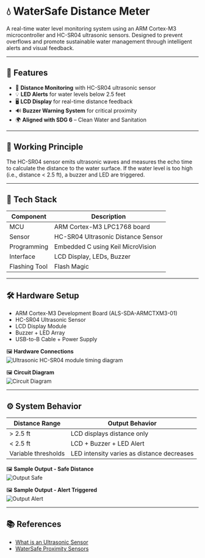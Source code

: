 # 💧 WaterSafe Distance Meter

A real-time water level monitoring system using an ARM Cortex-M3 microcontroller and HC-SR04 ultrasonic sensors. Designed to prevent overflows and promote sustainable water management through intelligent alerts and visual feedback.

---

## 🚀 Features

- 📏 **Distance Monitoring** with HC-SR04 ultrasonic sensor
- 💡 **LED Alerts** for water levels below 2.5 feet
- 🖥️ **LCD Display** for real-time distance feedback
- 🔊 **Buzzer Warning System** for critical proximity
- 🌍 **Aligned with SDG 6** – Clean Water and Sanitation

---

## 🧠 Working Principle

The HC-SR04 sensor emits ultrasonic waves and measures the echo time to calculate the distance to the water surface. If the water level is too high (i.e., distance < 2.5 ft), a buzzer and LED are triggered.

---

## 🔧 Tech Stack

| Component        | Description                                           |
|------------------|-------------------------------------------------------|
| MCU              | ARM Cortex-M3 LPC1768 board                          |
| Sensor           | HC-SR04 Ultrasonic Distance Sensor                   |
| Programming      | Embedded C using Keil MicroVision                    |
| Interface        | LCD Display, LEDs, Buzzer                            |
| Flashing Tool    | Flash Magic                                           |

---

## 🛠️ Hardware Setup

- ARM Cortex-M3 Development Board (ALS-SDA-ARMCTXM3-01)
- HC-SR04 Ultrasonic Sensor
- LCD Display Module
- Buzzer + LED Array
- USB-to-B Cable + Power Supply

🖼️ **Hardware Connections**  
![ Ultrasonic HC-SR04 module timing diagram](https://github.com/user-attachments/assets/8112edb2-7b11-4e3b-ade6-480abcdf5cb5)


🖼️ **Circuit Diagram**  
![Circuit Diagram](https://github.com/user-attachments/assets/f64aaa95-3b2d-4adc-a9ab-f7514fab20cb)


---

## ⚙️ System Behavior

| Distance Range     | Output Behavior                                   |
|--------------------|----------------------------------------------------|
| > 2.5 ft           | LCD displays distance only                         |
| < 2.5 ft           | LCD + Buzzer + LED Alert                          |
| Variable thresholds| LED intensity varies as distance decreases        |

🖼️ **Sample Output - Safe Distance**  
![Output Safe](https://github.com/user-attachments/assets/7d6379ec-dc84-48c2-95a6-b93b9d5bdd7a)


🖼️ **Sample Output - Alert Triggered**  
![Output Alert](https://github.com/user-attachments/assets/4798839d-5d5e-4ee5-8973-86c4d2c36e69)

---

## 📚 References

- [What is an Ultrasonic Sensor](https://robocraze.com/blogs/post/what-is-ultrasonic-sensor)
- [WaterSafe Proximity Sensors](https://watersafetech.com/benefits-of-using-watersafe-proximity-sensors)


